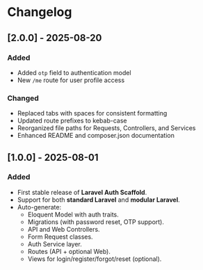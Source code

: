 # Changelog

## [2.0.0] - 2025-08-20

### Added
- Added `otp` field to authentication model
- New `/me` route for user profile access

### Changed
- Replaced tabs with spaces for consistent formatting
- Updated route prefixes to kebab-case
- Reorganized file paths for Requests, Controllers, and Services
- Enhanced README and composer.json documentation

## [1.0.0] - 2025-08-01
### Added
- First stable release of **Laravel Auth Scaffold**.
- Support for both **standard Laravel** and **modular Laravel**.
- Auto-generate:
  - Eloquent Model with auth traits.
  - Migrations (with password reset, OTP support).
  - API and Web Controllers.
  - Form Request classes.
  - Auth Service layer.
  - Routes (API + optional Web).
  - Views for login/register/forgot/reset (optional).